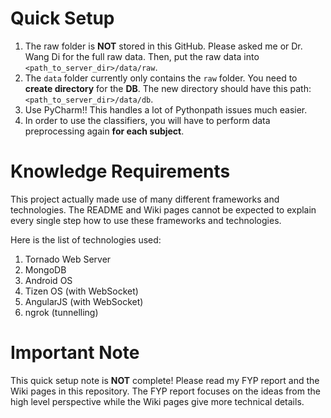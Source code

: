 # Quick Setup
1. The raw folder is **NOT** stored in this GitHub. Please asked me or Dr. Wang Di for the full raw data. Then, put the raw data into `<path_to_server_dir>/data/raw`.
2. The `data` folder currently only contains the `raw` folder. You need to **create directory** for the **DB**. The new directory should have this path: `<path_to_server_dir>/data/db`.
3. Use PyCharm!! This handles a lot of Pythonpath issues much easier.
4. In order to use the classifiers, you will have to perform data preprocessing again **for each subject**.

# Knowledge Requirements
This project actually made use of many different frameworks and technologies. The README and Wiki pages cannot be expected to explain every single step how to use these frameworks and technologies.

Here is the list of technologies used:
1. Tornado Web Server
2. MongoDB
3. Android OS
4. Tizen OS (with WebSocket)
5. AngularJS (with WebSocket)
6. ngrok (tunnelling)

# Important Note
This quick setup note is **NOT** complete! Please read my FYP report and the Wiki pages in this repository. The FYP report focuses on the ideas from the high level perspective while the Wiki pages give more technical details.
